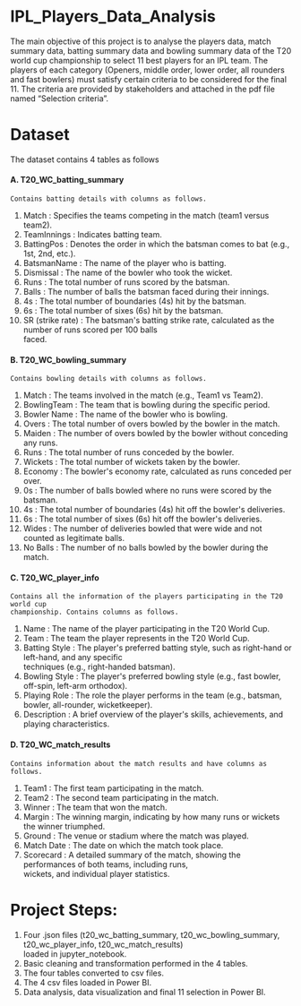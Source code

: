 # IPL_Players_Data_Analysis
The main objective of this project is to analyse the players data, match summary data, batting summary data and bowling  summary data of the T20 world cup championship to select 11 best players for an IPL team. The players of each category (Openers, middle order, lower order, all rounders and fast bowlers) must satisfy certain criteria to be considered for the final 11. The criteria are provided by stakeholders and attached in the pdf file named “Selection criteria”.

# Dataset
The dataset contains 4 tables as follows <br>
#### A.	T20_WC_batting_summary <br>
    Contains batting details with columns as follows.

1.	Match                 :  Specifies the teams competing in the match (team1 versus team2).<br>
2.	TeamInnings           :  Indicates batting team.<br>
3.	BattingPos            :  Denotes the order in which the batsman comes to bat (e.g., 1st, 2nd, etc.).<br>
4.	BatsmanName           :  The name of the player who is batting.<br>
5.	Dismissal             :  The name of the bowler who took the wicket.<br>
6.	Runs                  :  The total number of runs scored by the batsman.<br>
7.	Balls                 : The number of balls the batsman faced during their innings.<br>
8.	 4s                   :  The total number of boundaries (4s) hit by the batsman.<br>
9.	 6s                   :  The total number of sixes (6s) hit by the batsman.<br>
10.	 SR (strike rate)     :  The batsman's batting strike rate, calculated as the number of runs scored per 100 balls <br>
                             faced.<br>

#### B.	T20_WC_bowling_summary<br>
    Contains bowling details with columns as follows.

1.	Match                 : The teams involved in the match (e.g., Team1 vs Team2).<br>
2.	BowlingTeam           : The team that is bowling during the specific period.<br>
3.	Bowler Name           : The name of the bowler who is bowling.<br>
4.	Overs                 : The total number of overs bowled by the bowler in the match.<br>
5.	Maiden                : The number of overs bowled by the bowler without conceding any runs.<br>
6.	Runs                  : The total number of runs conceded by the bowler.<br>
7.	Wickets               : The total number of wickets taken by the bowler.<br>
8.	Economy               : The bowler's economy rate, calculated as runs conceded per over.<br>
9.	0s                    : The number of balls bowled where no runs were scored by the batsman.<br>
10.	4s                    : The total number of boundaries (4s) hit off the bowler's deliveries.<br>
11.	6s                    : The total number of sixes (6s) hit off the bowler's deliveries.<br>
12.	Wides                 : The number of deliveries bowled that were wide and not counted as legitimate balls.<br>
13.	No Balls              : The number of no balls bowled by the bowler during the match.<br>

#### C.	T20_WC_player_info<br>
    Contains all the information of the players participating in the T20 world cup 
    championship. Contains columns as follows.

1.	Name                  : The name of the player participating in the T20 World Cup.<br>
2.	Team                  : The team the player represents in the T20 World Cup.<br>
3.	Batting Style         : The player's preferred batting style, such as right-hand or left-hand, and any specific <br>
                            techniques (e.g., right-handed batsman).<br>
4.	Bowling Style         : The player's preferred bowling style (e.g., fast bowler, off-spin, left-arm  orthodox).<br>
5.	Playing Role          : The role the player performs in the team (e.g., batsman, bowler, all-rounder, wicketkeeper). <br>
6.	Description           : A brief overview of the player's skills, achievements, and playing characteristics.<br>

#### D.	T20_WC_match_results<br>
    Contains information about the match results and have columns as follows.

1.	Team1                 : The first team participating in the match.<br>
2.	Team2                 : The second team participating in the match.<br>
3.	Winner                : The team that won the match.<br>
4.	Margin                : The winning margin, indicating by how many runs or wickets the winner triumphed.<br>
5.	Ground                : The venue or stadium where the match was played.<br>
6.	Match Date            : The date on which the match took place.<br>
7.	Scorecard             : A detailed summary of the match, showing the performances of both teams, including runs, <br>
                            wickets, and individual player statistics.<br>


# Project Steps:
1.	Four .json files (t20_wc_batting_summary, t20_wc_bowling_summary, t20_wc_player_info, t20_wc_match_results)<br>
    loaded in jupyter_notebook.<br>
2.	Basic cleaning and transformation performed in the 4 tables.<br>
3.	The four tables converted to csv files.<br>
4.	The 4 csv files loaded in Power BI.<br>
5.	Data analysis, data visualization and final 11 selection in Power BI.<br>

